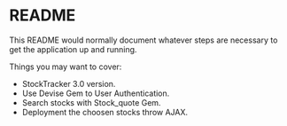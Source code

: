 # README

This README would normally document whatever steps are necessary to get the
application up and running.

Things you may want to cover:

* StockTracker 3.0 version.
* Use Devise Gem to User Authentication.
* Search stocks with Stock_quote Gem.
* Deployment the choosen stocks throw AJAX.
